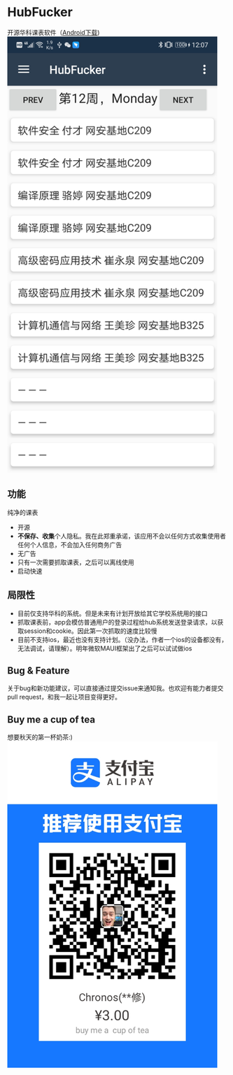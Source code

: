# HubFucker
开源华科课表软件（[Android下载](https://github.com/Chronostasys/HubFucker/releases/download/v1.0.0/hubfucker.app.apk))  
<img src="screenshot.jpg" width="480">
## 功能
纯净的课表  
- 开源
- **不保存、收集**个人隐私。我在此郑重承诺，该应用不会以任何方式收集使用者任何个人信息，不会加入任何商务广告
- 无广告
- 只有一次需要抓取课表，之后可以离线使用
- 启动快速
## 局限性
- 目前仅支持华科的系统。但是未来有计划开放给其它学校系统用的接口
- 抓取课表前，app会模仿普通用户的登录过程给hub系统发送登录请求，以获取session和cookie。因此第一次抓取的速度比较慢
- 目前不支持ios，最近也没有支持计划。（没办法，作者一个ios的设备都没有，无法调试，请理解）。明年微软MAUI框架出了之后可以试试做ios
## Bug & Feature
关于bug和新功能建议，可以直接通过提交issue来通知我。也欢迎有能力者提交pull request，和我一起让项目变得更好。
## Buy me a cup of tea
想要秋天的第一杯奶茶:)  
<img src="HubFucker/Resources/drawable/pay.jpg" width="480">
